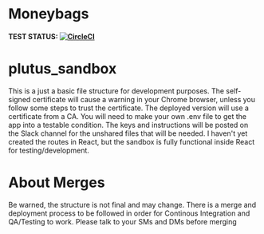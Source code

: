 # Moneybags

#### TEST STATUS: [![CircleCI](https://circleci.com/gh/moneytrees/moneybags.svg?style=svg)](https://circleci.com/gh/moneytrees/moneybags)

# plutus_sandbox

This is a just a basic file structure for development purposes. The self-signed certificate will cause a warning in your Chrome browser, unless you follow some steps to trust the certificate. The deployed version will use a certificate from a CA. You will need to make your own .env file to get the app into a testable condition. The keys and instructions will be posted on the Slack channel for the unshared files that will be needed. I haven't yet created the routes in React, but the sandbox is fully functional inside React for testing/development.

# About Merges

Be warned, the structure is not final and may change. There is a merge and deployment process to be followed in order for Continous Integration and QA/Testing to work. Please talk to your SMs and DMs before merging
